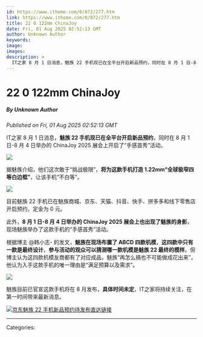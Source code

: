 ```yaml
---
id: https://www.ithome.com/0/872/277.htm
link: https://www.ithome.com/0/872/277.htm
title: 22 0 122mm ChinaJoy
date: Fri, 01 Aug 2025 02:52:13 GMT
author: Unknown Author
keywords: 
image: 
images: 
description: >
  IT之家 8 月 1 日消息，魅族 22 手机现已在全平台开启新品预约，同时在 8 月 1 日-8 月 4 日举办的 ChinaJoy 2025 展会上开启了“手感首秀”活动。据魅族介绍，他们这次敢于“挑战极限”，将为这款手机打造 1.22mm“全球极窄四等白边框”，让该手机“不白等”。目前魅族 22 手机已在魅族商城、京东、天猫、抖音、快手、拼多多和线下零售店开启预约，定金为 0 元。此外，8 月 1 日-8 月 4 日举办的 ChinaJoy 2025 展会上也出现了魅族的身影，现场魅族举办了这款手机的“手感首秀”活动。根据博主 @韩小志- 的发文，魅族在现场布置了 ABCD 四款机模，这四款中只有一款是最终设计，参与活动的观众可以猜测哪一款机模是魅族 22 最终的模样。但博主认为这四款机模友商都有了对应成品，魅族“再怎么搞也不可能做成花出来”，他认为入手这款手机的唯一理由是“满足预算以及需求”。魅族目前已官宣这款手机将在 8 月发布，具体时间未定，IT之家将持续关注，在第一时间带来最新消息。京东魅族 22 手机新品预约待发布直达链接
---
```

# 22 0 122mm ChinaJoy
##### By Unknown Author
_Published on Fri, 01 Aug 2025 02:52:13 GMT_

IT之家 8 月 1 日消息，**魅族 22 手机现已在全平台开启新品预约**，同时在 8 月 1 日-8 月 4 日举办的 ChinaJoy 2025 展会上开启了“手感首秀”活动。

![](https://img.ithome.com/newsuploadfiles/2025/8/0d5fbece-9c70-45ce-9571-5f12d4f8ce65.png?x-bce-process=image/format,f_auto)

据魅族介绍，他们这次敢于“挑战极限”，**将为这款手机打造 1.22mm“全球极窄四等白边框”**，让该手机“不白等”。

![](https://img.ithome.com/newsuploadfiles/2025/8/5a179693-d887-46ff-9d9c-490df0b56881.png?x-bce-process=image/format,f_auto)

目前魅族 22 手机已在魅族商城、京东、天猫、抖音、快手、拼多多和线下零售店开启预约，定金为 0 元。

此外，**8 月 1 日-8 月 4 日举办的 ChinaJoy 2025 展会上也出现了魅族的身影**，现场魅族举办了这款手机的“手感首秀”活动。

根据博主 @韩小志- 的发文，**魅族在现场布置了 ABCD 四款机模**，**这四款中只有一款是最终设计**，**参与活动的观众可以猜测哪一款机模是魅族 22 最终的模样**。但博主认为这四款机模友商都有了对应成品，魅族“再怎么搞也不可能做成花出来”，他认为入手这款手机的唯一理由是“满足预算以及需求”。

![](https://img.ithome.com/newsuploadfiles/2025/8/bc37e385-f68f-4cea-b02e-b4979ae8f56f.png?x-bce-process=image/format,f_auto)

魅族目前已官宣这款手机将在 8 月发布，**具体时间未定**，IT之家将持续关注，在第一时间带来最新消息。

[![](https://img.ithome.com/newsuploadfiles/2025/8/1afd6f37-0acb-4b0e-b695-75b4690b2039.jpg?x-bce-process=image/format,f_auto)京东魅族 22 手机新品预约待发布直达链接](https://u.jd.com/vrP1cjo)

---
Categories: 